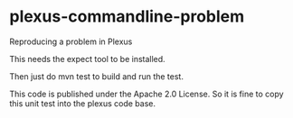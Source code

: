 # plexus-commandline-problem
Reproducing a problem in Plexus

This needs the expect tool to be installed.

Then just do
    mvn test
to build and run the test.

This code is published under the Apache 2.0 License.
So it is fine to copy this unit test into the plexus code base.
